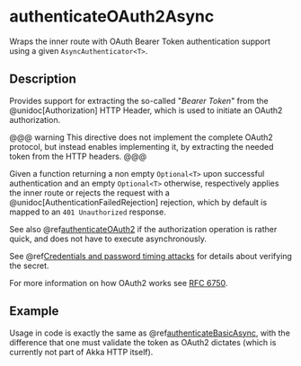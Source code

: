 # authenticateOAuth2Async

Wraps the inner route with OAuth Bearer Token authentication support using a given `AsyncAuthenticator<T>`.

## Description

Provides support for extracting the so-called "*Bearer Token*" from the @unidoc[Authorization] HTTP Header,
which is used to initiate an OAuth2 authorization.

@@@ warning
This directive does not implement the complete OAuth2 protocol, but instead enables implementing it,
by extracting the needed token from the HTTP headers.
@@@

Given a function returning a non empty `Optional<T>` upon successful authentication and an empty `Optional<T>` otherwise,
respectively applies the inner route or rejects the request with a @unidoc[AuthenticationFailedRejection] rejection,
which by default is mapped to an `401 Unauthorized` response.

See also @ref[authenticateOAuth2](authenticateOAuth2.md) if the authorization operation is rather quick, and does not have to execute asynchronously.

See @ref[Credentials and password timing attacks](index.md#credentials-and-timing-attacks) for details about verifying the secret.

For more information on how OAuth2 works see [RFC 6750](https://tools.ietf.org/html/rfc6750).

## Example

Usage in code is exactly the same as @ref[authenticateBasicAsync](authenticateBasicAsync.md),
with the difference that one must validate the token as OAuth2 dictates (which is currently not part of Akka HTTP itself).
